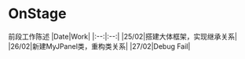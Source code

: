 # OnStage
前段工作陈述
|Date|Work|
|:--:|:--:|
|25/02|搭建大体框架，实现继承关系|
|26/02|新建MyJPanel类，重构类关系|
|27/02|Debug Fail|
